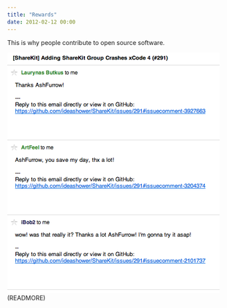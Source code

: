 ```yaml
---
title: "Rewards"
date: 2012-02-12 00:00
---
```


This is why people contribute to open source software.

 ![](/img/import/blog/2012/02/rewards/D44EF0D9370D4D9FB8AA25F4573EECFF.png)(READMORE)
